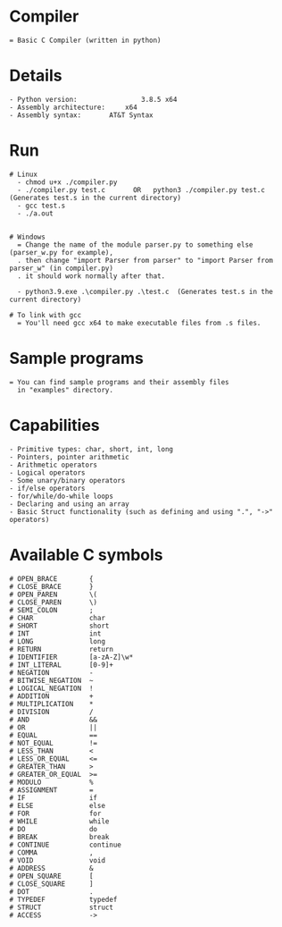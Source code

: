 # Compiler
	= Basic C Compiler (written in python)

# Details
	- Python version:            	 3.8.5 x64
	- Assembly architecture: 	 x64
	- Assembly syntax:		 AT&T Syntax

# Run
    # Linux
      - chmod u+x ./compiler.py
      - ./compiler.py test.c       OR   python3 ./compiler.py test.c  (Generates test.s in the current directory)
      - gcc test.s
      - ./a.out
	  
    
    # Windows
      = Change the name of the module parser.py to something else (parser_w.py for example), 
      .	then change "import Parser from parser" to "import Parser from parser_w" (in compiler.py)
      .	it should work normally after that.
	
      - python3.9.exe .\compiler.py .\test.c  (Generates test.s in the current directory)

    # To link with gcc
      = You'll need gcc x64 to make executable files from .s files.

# Sample programs 
	= You can find sample programs and their assembly files
	  in "examples" directory.

# Capabilities
	- Primitive types: char, short, int, long
	- Pointers, pointer arithmetic
	- Arithmetic operators
	- Logical operators
	- Some unary/binary operators
	- if/else operators
	- for/while/do-while loops
	- Declaring and using an array
	- Basic Struct functionality (such as defining and using ".", "->" operators)

# Available C symbols
	# OPEN_BRACE        {
	# CLOSE_BRACE       }
	# OPEN_PAREN        \(
	# CLOSE_PAREN       \)
	# SEMI_COLON        ;
	# CHAR              char
	# SHORT             short
	# INT               int
	# LONG              long
	# RETURN            return
	# IDENTIFIER        [a-zA-Z]\w*
	# INT_LITERAL       [0-9]+
	# NEGATION          -
	# BITWISE_NEGATION  ~
	# LOGICAL_NEGATION  !
	# ADDITION          +
	# MULTIPLICATION    *
	# DIVISION          /
	# AND               &&
	# OR                ||
	# EQUAL             ==
	# NOT_EQUAL         !=
	# LESS_THAN         <
	# LESS_OR_EQUAL     <=
	# GREATER_THAN      >
	# GREATER_OR_EQUAL  >=
	# MODULO            %
	# ASSIGNMENT        =
	# IF                if
	# ELSE              else
	# FOR               for
	# WHILE             while
	# DO                do
	# BREAK             break
	# CONTINUE          continue
	# COMMA             ,
	# VOID              void
	# ADDRESS           &
	# OPEN_SQUARE       [
	# CLOSE_SQUARE      ]
	# DOT               .
	# TYPEDEF           typedef
	# STRUCT            struct
	# ACCESS            ->
